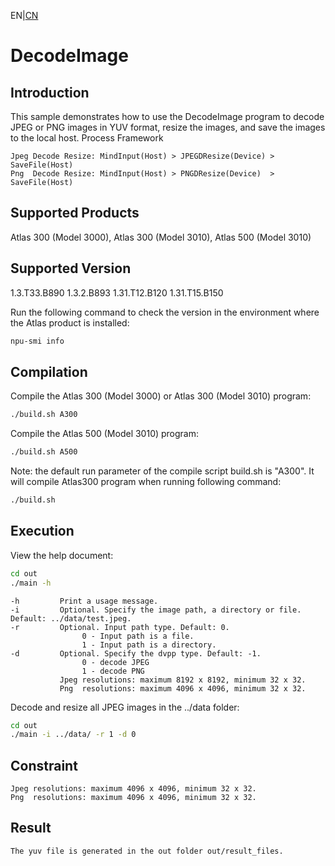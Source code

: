 EN|[CN](README.zh.md)
# DecodeImage

## Introduction

This sample demonstrates how to use the DecodeImage program to decode JPEG or PNG images in YUV format, resize the images, and save the images to the local host.
Process Framework

    Jpeg Decode Resize: MindInput(Host) > JPEGDResize(Device) > SaveFile(Host)
    Png  Decode Resize: MindInput(Host) > PNGDResize(Device)  > SaveFile(Host)

## Supported Products

Atlas 300 (Model 3000), Atlas 300 (Model 3010), Atlas 500 (Model 3010)

## Supported Version

1.3.T33.B890 1.3.2.B893 1.31.T12.B120 1.31.T15.B150

Run the following command to check the version in the environment where the Atlas product is installed:
```bash
npu-smi info
```

## Compilation

Compile the Atlas 300 (Model 3000) or Atlas 300 (Model 3010) program:
```bash
./build.sh A300
```

Compile the Atlas 500 (Model 3010) program:
```bash
./build.sh A500
```

Note: the default run parameter of the compile script build.sh is "A300". It will compile Atlas300 program when running following command:
```bash
./build.sh
```

## Execution
View the help document:
```bash
cd out
./main -h
```
    -h         Print a usage message.
    -i         Optional. Specify the image path, a directory or file. Default: ../data/test.jpeg.
    -r         Optional. Input path type. Default: 0.
                    0 - Input path is a file.
                    1 - Input path is a directory.
    -d         Optional. Specify the dvpp type. Default: -1.
                    0 - decode JPEG
                    1 - decode PNG
               Jpeg resolutions: maximum 8192 x 8192, minimum 32 x 32.
               Png  resolutions: maximum 4096 x 4096, minimum 32 x 32.
                    
Decode and resize all JPEG images in the ../data folder:
```bash
cd out
./main -i ../data/ -r 1 -d 0
```

## Constraint
```
Jpeg resolutions: maximum 4096 x 4096, minimum 32 x 32.
Png  resolutions: maximum 4096 x 4096, minimum 32 x 32.
```

## Result
```
The yuv file is generated in the out folder out/result_files.
```






